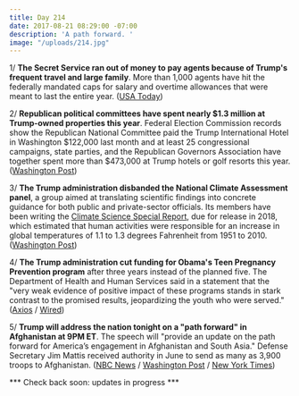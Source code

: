 ```yaml
---
title: Day 214
date: 2017-08-21 08:29:00 -07:00
description: 'A path forward. '
image: "/uploads/214.jpg"
---
```


1/ **The Secret Service ran out of money to pay agents because of Trump's frequent travel and large family**. More than 1,000 agents have hit the federally mandated caps for salary and overtime allowances that were meant to last the entire year. ([USA Today](https://www.usatoday.com/story/news/politics/2017/08/21/secret-service-cant-pay-agents-because-trumps-frequent-travel-large-family/529075001/))

2/ **Republican political committees have spent nearly $1.3 million at Trump-owned properties this year**. Federal Election Commission records show the Republican National Committee paid the Trump International Hotel in Washington $122,000 last month and at least 25 congressional campaigns, state parties, and the Republican Governors Association have together spent more than $473,000 at Trump hotels or golf resorts this year. ([Washington Post](https://www.washingtonpost.com/news/post-politics/wp/2017/08/21/republican-committees-have-spent-nearly-1-3-million-at-trump-owned-properties-this-year/))

3/ **The Trump administration disbanded the National Climate Assessment panel**, a group aimed at translating scientific findings into concrete guidance for both public and private-sector officials. Its members have been writing the [Climate Science Special Report](https://whatthefuckjusthappenedtoday.com/2017/08/08/day-201/#1-scientists-fear-the-trump-administ), due for release in 2018, which estimated that human activities were responsible for an increase in global temperatures of 1.1 to 1.3 degrees Fahrenheit from 1951 to 2010. ([Washington Post](https://www.washingtonpost.com/news/energy-environment/wp/2017/08/20/the-trump-administration-just-disbanded-a-federal-advisory-committee-on-climate-change/))

4/ **The Trump administration cut funding for Obama's Teen Pregnancy Prevention program** after three years instead of the planned five. The Department of Health and Human Services said in a statement that the "very weak evidence of positive impact of these programs stands in stark contrast to the promised results, jeopardizing the youth who were served." ([Axios](https://www.axios.com/trump-teen-pregnancy-2473732671.html) / [Wired](https://www.wired.com/story/teen-pregnancy-researchers-regroup-after-trumps-hhs-pulls-funding/))

5/ **Trump will address the nation tonight on a "path forward" in Afghanistan at 9PM ET**. The speech will "provide an update on the path forward for America’s engagement in Afghanistan and South Asia." Defense Secretary Jim Mattis received authority in June to send as many as 3,900 troops to Afghanistan. ([NBC News](http://www.nbcnews.com/news/world/trump-address-nation-path-forward-afghanistan-monday-night-n794356) / [Washington Post](https://www.washingtonpost.com/world/national-security/mattis-confirms-decision-made-on-path-forward-in-afghanistan/2017/08/20/f6cb9d9b-8606-422d-b7f5-eb826bbd95b0_story.html) / [New York Times](https://www.nytimes.com/2017/08/20/world/asia/trump-afghanistan-strategy-mattis.html))

\*\*\* Check back soon: updates in progress \*\*\* 
